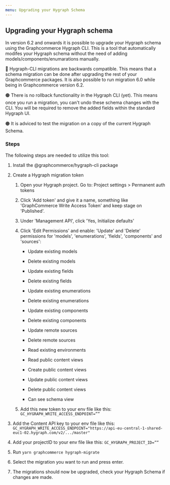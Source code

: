 ```yaml
---
menu: Upgrading your Hygraph Schema
---
```


## Upgrading your Hygraph schema

In version 6.2 and onwards it is possible to upgrade your Hygraph schema using
the Graphcommerce Hygraph CLI. This is a tool that automatically modifes your
Hygraph schema without the need of adding models/components/enumarations
manually.

🔵 Hygraph-CLI migrations are backwards compatible. This means that a schema
migration can be done after upgrading the rest of your Graphcommerce packages.
It is also possible to run migration 6.0 while being in Graphcommerce version
6.2.

🟠 There is no rollback functionality in the Hygraph CLI (yet). This means once
you run a migration, you can't undo these schema changes with the CLI. You will
be required to remove the added fields within the standard Hygraph UI.

🟠 It is adviced to test the migration on a copy of the current Hygraph Schema.

### Steps

The following steps are needed to utilize this tool:

1. Install the @graphcommerce/hygraph-cli package

2. Create a Hygraph migration token

   1. Open your Hygraph project. Go to: Project settings > Permanent auth tokens

   2. Click 'Add token' and give it a name, something like 'GraphCommerce Write
      Access Token' and keep stage on 'Published'.

   3. Under 'Management API', click 'Yes, Initialize defaults'

   4. Click 'Edit Permissions' and enable: 'Update' and 'Delete' permissions for
      'models', 'enumerations', 'fields', 'components' and 'sources':

      - Update existing models

      - Delete existing models

      - Update existing fields

      - Delete existing fields

      - Update existing enumerations

      - Delete existing enumerations

      - Update existing components

      - Delete existing components

      - Update remote sources

      - Delete remote sources

      - Read existing environments

      - Read public content views

      - Create public content views

      - Update public content views

      - Delete public content views

      - Can see schema view

   5. Add this new token to your env file like this:
      `GC_HYGRAPH_WRITE_ACCESS_ENDPOINT=””`

3. Add the Content API key to your env file like this:
   `GC_HYGRAPH_WRITE_ACCESS_ENDPOINT="https://api-eu-central-1-shared-euc1-02.hygraph.com/v2/.../master"`
4. Add your projectID to your env file like this: `GC_HYGRAPH_PROJECT_ID=””`
5. Run `yarn graphcommerce hygraph-migrate`
6. Select the migration you want to run and press enter.
7. The migrations should now be upgraded, check your Hygraph Schema if changes
   are made.
